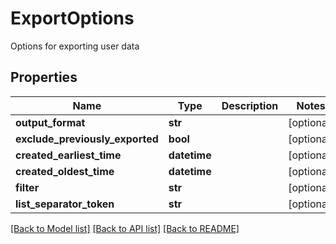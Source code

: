 # ExportOptions

Options for exporting user data
## Properties
Name | Type | Description | Notes
------------ | ------------- | ------------- | -------------
**output_format** | **str** |  | [optional] 
**exclude_previously_exported** | **bool** |  | [optional] 
**created_earliest_time** | **datetime** |  | [optional] 
**created_oldest_time** | **datetime** |  | [optional] 
**filter** | **str** |  | [optional] 
**list_separator_token** | **str** |  | [optional] 

[[Back to Model list]](../README#documentation-for-models) [[Back to API list]](../README#documentation-for-api-endpoints) [[Back to README]](../README)


